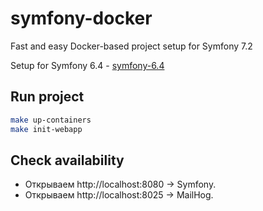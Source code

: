 # symfony-docker

Fast and easy Docker-based project setup for Symfony 7.2

Setup for Symfony 6.4 - [symfony-6.4](https://github.com/akrbdk/symfony-docker/tree/master)

## Run project

```bash
make up-containers
make init-webapp
```

## Check availability

- Открываем http://localhost:8080 → Symfony.
- Открываем http://localhost:8025 → MailHog.